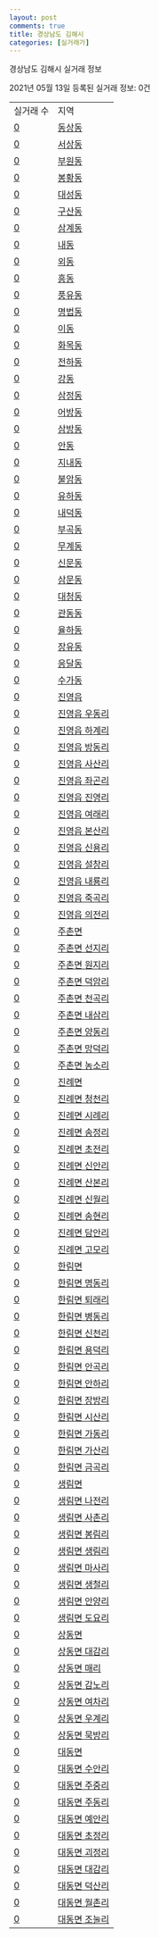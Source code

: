 ```yaml
---
layout: post
comments: true
title: 경상남도 김해시
categories: [실거래가]
---
```


경상남도 김해시 실거래 정보

2021년 05월 13일 등록된 실거래 정보: 0건


<table>
  <tr>
    <td>실거래 수</td>
    <td>지역</td>
  </tr>

  
  <tr>
    <td><a href="4825010100.html">0</a></td>
    <td><a href="4825010100.html">동상동</a></td>
  </tr>
    

  <tr>
    <td><a href="4825010200.html">0</a></td>
    <td><a href="4825010200.html">서상동</a></td>
  </tr>
    

  <tr>
    <td><a href="4825010300.html">0</a></td>
    <td><a href="4825010300.html">부원동</a></td>
  </tr>
    

  <tr>
    <td><a href="4825010400.html">0</a></td>
    <td><a href="4825010400.html">봉황동</a></td>
  </tr>
    

  <tr>
    <td><a href="4825010500.html">0</a></td>
    <td><a href="4825010500.html">대성동</a></td>
  </tr>
    

  <tr>
    <td><a href="4825010600.html">0</a></td>
    <td><a href="4825010600.html">구산동</a></td>
  </tr>
    

  <tr>
    <td><a href="4825010700.html">0</a></td>
    <td><a href="4825010700.html">삼계동</a></td>
  </tr>
    

  <tr>
    <td><a href="4825010800.html">0</a></td>
    <td><a href="4825010800.html">내동</a></td>
  </tr>
    

  <tr>
    <td><a href="4825010900.html">0</a></td>
    <td><a href="4825010900.html">외동</a></td>
  </tr>
    

  <tr>
    <td><a href="4825011000.html">0</a></td>
    <td><a href="4825011000.html">흥동</a></td>
  </tr>
    

  <tr>
    <td><a href="4825011100.html">0</a></td>
    <td><a href="4825011100.html">풍유동</a></td>
  </tr>
    

  <tr>
    <td><a href="4825011200.html">0</a></td>
    <td><a href="4825011200.html">명법동</a></td>
  </tr>
    

  <tr>
    <td><a href="4825011300.html">0</a></td>
    <td><a href="4825011300.html">이동</a></td>
  </tr>
    

  <tr>
    <td><a href="4825011400.html">0</a></td>
    <td><a href="4825011400.html">화목동</a></td>
  </tr>
    

  <tr>
    <td><a href="4825011500.html">0</a></td>
    <td><a href="4825011500.html">전하동</a></td>
  </tr>
    

  <tr>
    <td><a href="4825011600.html">0</a></td>
    <td><a href="4825011600.html">강동</a></td>
  </tr>
    

  <tr>
    <td><a href="4825011700.html">0</a></td>
    <td><a href="4825011700.html">삼정동</a></td>
  </tr>
    

  <tr>
    <td><a href="4825011800.html">0</a></td>
    <td><a href="4825011800.html">어방동</a></td>
  </tr>
    

  <tr>
    <td><a href="4825011900.html">0</a></td>
    <td><a href="4825011900.html">삼방동</a></td>
  </tr>
    

  <tr>
    <td><a href="4825012000.html">0</a></td>
    <td><a href="4825012000.html">안동</a></td>
  </tr>
    

  <tr>
    <td><a href="4825012100.html">0</a></td>
    <td><a href="4825012100.html">지내동</a></td>
  </tr>
    

  <tr>
    <td><a href="4825012200.html">0</a></td>
    <td><a href="4825012200.html">불암동</a></td>
  </tr>
    

  <tr>
    <td><a href="4825012300.html">0</a></td>
    <td><a href="4825012300.html">유하동</a></td>
  </tr>
    

  <tr>
    <td><a href="4825012400.html">0</a></td>
    <td><a href="4825012400.html">내덕동</a></td>
  </tr>
    

  <tr>
    <td><a href="4825012500.html">0</a></td>
    <td><a href="4825012500.html">부곡동</a></td>
  </tr>
    

  <tr>
    <td><a href="4825012600.html">0</a></td>
    <td><a href="4825012600.html">무계동</a></td>
  </tr>
    

  <tr>
    <td><a href="4825012700.html">0</a></td>
    <td><a href="4825012700.html">신문동</a></td>
  </tr>
    

  <tr>
    <td><a href="4825012800.html">0</a></td>
    <td><a href="4825012800.html">삼문동</a></td>
  </tr>
    

  <tr>
    <td><a href="4825012900.html">0</a></td>
    <td><a href="4825012900.html">대청동</a></td>
  </tr>
    

  <tr>
    <td><a href="4825013000.html">0</a></td>
    <td><a href="4825013000.html">관동동</a></td>
  </tr>
    

  <tr>
    <td><a href="4825013100.html">0</a></td>
    <td><a href="4825013100.html">율하동</a></td>
  </tr>
    

  <tr>
    <td><a href="4825013200.html">0</a></td>
    <td><a href="4825013200.html">장유동</a></td>
  </tr>
    

  <tr>
    <td><a href="4825013300.html">0</a></td>
    <td><a href="4825013300.html">응달동</a></td>
  </tr>
    

  <tr>
    <td><a href="4825013400.html">0</a></td>
    <td><a href="4825013400.html">수가동</a></td>
  </tr>
    

  <tr>
    <td><a href="4825025000.html">0</a></td>
    <td><a href="4825025000.html">진영읍</a></td>
  </tr>
    

  <tr>
    <td><a href="4825025021.html">0</a></td>
    <td><a href="4825025021.html">진영읍 우동리</a></td>
  </tr>
    

  <tr>
    <td><a href="4825025022.html">0</a></td>
    <td><a href="4825025022.html">진영읍 하계리</a></td>
  </tr>
    

  <tr>
    <td><a href="4825025023.html">0</a></td>
    <td><a href="4825025023.html">진영읍 방동리</a></td>
  </tr>
    

  <tr>
    <td><a href="4825025024.html">0</a></td>
    <td><a href="4825025024.html">진영읍 사산리</a></td>
  </tr>
    

  <tr>
    <td><a href="4825025025.html">0</a></td>
    <td><a href="4825025025.html">진영읍 좌곤리</a></td>
  </tr>
    

  <tr>
    <td><a href="4825025026.html">0</a></td>
    <td><a href="4825025026.html">진영읍 진영리</a></td>
  </tr>
    

  <tr>
    <td><a href="4825025027.html">0</a></td>
    <td><a href="4825025027.html">진영읍 여래리</a></td>
  </tr>
    

  <tr>
    <td><a href="4825025028.html">0</a></td>
    <td><a href="4825025028.html">진영읍 본산리</a></td>
  </tr>
    

  <tr>
    <td><a href="4825025029.html">0</a></td>
    <td><a href="4825025029.html">진영읍 신용리</a></td>
  </tr>
    

  <tr>
    <td><a href="4825025030.html">0</a></td>
    <td><a href="4825025030.html">진영읍 설창리</a></td>
  </tr>
    

  <tr>
    <td><a href="4825025031.html">0</a></td>
    <td><a href="4825025031.html">진영읍 내룡리</a></td>
  </tr>
    

  <tr>
    <td><a href="4825025032.html">0</a></td>
    <td><a href="4825025032.html">진영읍 죽곡리</a></td>
  </tr>
    

  <tr>
    <td><a href="4825025033.html">0</a></td>
    <td><a href="4825025033.html">진영읍 의전리</a></td>
  </tr>
    

  <tr>
    <td><a href="4825032000.html">0</a></td>
    <td><a href="4825032000.html">주촌면</a></td>
  </tr>
    

  <tr>
    <td><a href="4825032021.html">0</a></td>
    <td><a href="4825032021.html">주촌면 선지리</a></td>
  </tr>
    

  <tr>
    <td><a href="4825032022.html">0</a></td>
    <td><a href="4825032022.html">주촌면 원지리</a></td>
  </tr>
    

  <tr>
    <td><a href="4825032023.html">0</a></td>
    <td><a href="4825032023.html">주촌면 덕암리</a></td>
  </tr>
    

  <tr>
    <td><a href="4825032024.html">0</a></td>
    <td><a href="4825032024.html">주촌면 천곡리</a></td>
  </tr>
    

  <tr>
    <td><a href="4825032025.html">0</a></td>
    <td><a href="4825032025.html">주촌면 내삼리</a></td>
  </tr>
    

  <tr>
    <td><a href="4825032026.html">0</a></td>
    <td><a href="4825032026.html">주촌면 양동리</a></td>
  </tr>
    

  <tr>
    <td><a href="4825032027.html">0</a></td>
    <td><a href="4825032027.html">주촌면 망덕리</a></td>
  </tr>
    

  <tr>
    <td><a href="4825032028.html">0</a></td>
    <td><a href="4825032028.html">주촌면 농소리</a></td>
  </tr>
    

  <tr>
    <td><a href="4825033000.html">0</a></td>
    <td><a href="4825033000.html">진례면</a></td>
  </tr>
    

  <tr>
    <td><a href="4825033021.html">0</a></td>
    <td><a href="4825033021.html">진례면 청천리</a></td>
  </tr>
    

  <tr>
    <td><a href="4825033022.html">0</a></td>
    <td><a href="4825033022.html">진례면 시례리</a></td>
  </tr>
    

  <tr>
    <td><a href="4825033023.html">0</a></td>
    <td><a href="4825033023.html">진례면 송정리</a></td>
  </tr>
    

  <tr>
    <td><a href="4825033024.html">0</a></td>
    <td><a href="4825033024.html">진례면 초전리</a></td>
  </tr>
    

  <tr>
    <td><a href="4825033025.html">0</a></td>
    <td><a href="4825033025.html">진례면 신안리</a></td>
  </tr>
    

  <tr>
    <td><a href="4825033026.html">0</a></td>
    <td><a href="4825033026.html">진례면 산본리</a></td>
  </tr>
    

  <tr>
    <td><a href="4825033027.html">0</a></td>
    <td><a href="4825033027.html">진례면 신월리</a></td>
  </tr>
    

  <tr>
    <td><a href="4825033028.html">0</a></td>
    <td><a href="4825033028.html">진례면 송현리</a></td>
  </tr>
    

  <tr>
    <td><a href="4825033029.html">0</a></td>
    <td><a href="4825033029.html">진례면 담안리</a></td>
  </tr>
    

  <tr>
    <td><a href="4825033030.html">0</a></td>
    <td><a href="4825033030.html">진례면 고모리</a></td>
  </tr>
    

  <tr>
    <td><a href="4825034000.html">0</a></td>
    <td><a href="4825034000.html">한림면</a></td>
  </tr>
    

  <tr>
    <td><a href="4825034021.html">0</a></td>
    <td><a href="4825034021.html">한림면 명동리</a></td>
  </tr>
    

  <tr>
    <td><a href="4825034022.html">0</a></td>
    <td><a href="4825034022.html">한림면 퇴래리</a></td>
  </tr>
    

  <tr>
    <td><a href="4825034023.html">0</a></td>
    <td><a href="4825034023.html">한림면 병동리</a></td>
  </tr>
    

  <tr>
    <td><a href="4825034024.html">0</a></td>
    <td><a href="4825034024.html">한림면 신천리</a></td>
  </tr>
    

  <tr>
    <td><a href="4825034025.html">0</a></td>
    <td><a href="4825034025.html">한림면 용덕리</a></td>
  </tr>
    

  <tr>
    <td><a href="4825034026.html">0</a></td>
    <td><a href="4825034026.html">한림면 안곡리</a></td>
  </tr>
    

  <tr>
    <td><a href="4825034027.html">0</a></td>
    <td><a href="4825034027.html">한림면 안하리</a></td>
  </tr>
    

  <tr>
    <td><a href="4825034028.html">0</a></td>
    <td><a href="4825034028.html">한림면 장방리</a></td>
  </tr>
    

  <tr>
    <td><a href="4825034029.html">0</a></td>
    <td><a href="4825034029.html">한림면 시산리</a></td>
  </tr>
    

  <tr>
    <td><a href="4825034030.html">0</a></td>
    <td><a href="4825034030.html">한림면 가동리</a></td>
  </tr>
    

  <tr>
    <td><a href="4825034031.html">0</a></td>
    <td><a href="4825034031.html">한림면 가산리</a></td>
  </tr>
    

  <tr>
    <td><a href="4825034032.html">0</a></td>
    <td><a href="4825034032.html">한림면 금곡리</a></td>
  </tr>
    

  <tr>
    <td><a href="4825035000.html">0</a></td>
    <td><a href="4825035000.html">생림면</a></td>
  </tr>
    

  <tr>
    <td><a href="4825035021.html">0</a></td>
    <td><a href="4825035021.html">생림면 나전리</a></td>
  </tr>
    

  <tr>
    <td><a href="4825035022.html">0</a></td>
    <td><a href="4825035022.html">생림면 사촌리</a></td>
  </tr>
    

  <tr>
    <td><a href="4825035023.html">0</a></td>
    <td><a href="4825035023.html">생림면 봉림리</a></td>
  </tr>
    

  <tr>
    <td><a href="4825035024.html">0</a></td>
    <td><a href="4825035024.html">생림면 생림리</a></td>
  </tr>
    

  <tr>
    <td><a href="4825035025.html">0</a></td>
    <td><a href="4825035025.html">생림면 마사리</a></td>
  </tr>
    

  <tr>
    <td><a href="4825035026.html">0</a></td>
    <td><a href="4825035026.html">생림면 생철리</a></td>
  </tr>
    

  <tr>
    <td><a href="4825035027.html">0</a></td>
    <td><a href="4825035027.html">생림면 안양리</a></td>
  </tr>
    

  <tr>
    <td><a href="4825035028.html">0</a></td>
    <td><a href="4825035028.html">생림면 도요리</a></td>
  </tr>
    

  <tr>
    <td><a href="4825036000.html">0</a></td>
    <td><a href="4825036000.html">상동면</a></td>
  </tr>
    

  <tr>
    <td><a href="4825036021.html">0</a></td>
    <td><a href="4825036021.html">상동면 대감리</a></td>
  </tr>
    

  <tr>
    <td><a href="4825036022.html">0</a></td>
    <td><a href="4825036022.html">상동면 매리</a></td>
  </tr>
    

  <tr>
    <td><a href="4825036023.html">0</a></td>
    <td><a href="4825036023.html">상동면 감노리</a></td>
  </tr>
    

  <tr>
    <td><a href="4825036024.html">0</a></td>
    <td><a href="4825036024.html">상동면 여차리</a></td>
  </tr>
    

  <tr>
    <td><a href="4825036025.html">0</a></td>
    <td><a href="4825036025.html">상동면 우계리</a></td>
  </tr>
    

  <tr>
    <td><a href="4825036026.html">0</a></td>
    <td><a href="4825036026.html">상동면 묵방리</a></td>
  </tr>
    

  <tr>
    <td><a href="4825037000.html">0</a></td>
    <td><a href="4825037000.html">대동면</a></td>
  </tr>
    

  <tr>
    <td><a href="4825037021.html">0</a></td>
    <td><a href="4825037021.html">대동면 수안리</a></td>
  </tr>
    

  <tr>
    <td><a href="4825037022.html">0</a></td>
    <td><a href="4825037022.html">대동면 주중리</a></td>
  </tr>
    

  <tr>
    <td><a href="4825037023.html">0</a></td>
    <td><a href="4825037023.html">대동면 주동리</a></td>
  </tr>
    

  <tr>
    <td><a href="4825037024.html">0</a></td>
    <td><a href="4825037024.html">대동면 예안리</a></td>
  </tr>
    

  <tr>
    <td><a href="4825037025.html">0</a></td>
    <td><a href="4825037025.html">대동면 초정리</a></td>
  </tr>
    

  <tr>
    <td><a href="4825037026.html">0</a></td>
    <td><a href="4825037026.html">대동면 괴정리</a></td>
  </tr>
    

  <tr>
    <td><a href="4825037027.html">0</a></td>
    <td><a href="4825037027.html">대동면 대감리</a></td>
  </tr>
    

  <tr>
    <td><a href="4825037028.html">0</a></td>
    <td><a href="4825037028.html">대동면 덕산리</a></td>
  </tr>
    

  <tr>
    <td><a href="4825037029.html">0</a></td>
    <td><a href="4825037029.html">대동면 월촌리</a></td>
  </tr>
    

  <tr>
    <td><a href="4825037030.html">0</a></td>
    <td><a href="4825037030.html">대동면 조눌리</a></td>
  </tr>
    


</table>
    
